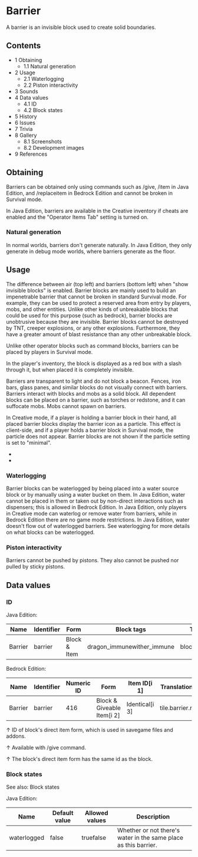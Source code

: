 # Barrier
A barrier is an invisible block used to create solid boundaries.

## Contents
- 1 Obtaining
	- 1.1 Natural generation
- 2 Usage
	- 2.1 Waterlogging
	- 2.2 Piston interactivity
- 3 Sounds
- 4 Data values
	- 4.1 ID
	- 4.2 Block states
- 5 History
- 6 Issues
- 7 Trivia
- 8 Gallery
	- 8.1 Screenshots
	- 8.2 Development images
- 9 References

## Obtaining
Barriers can be obtained only using commands such as /give, /item in Java Edition, and /replaceitem in Bedrock Edition and cannot be broken in Survival mode.

In Java Edition, barriers are available in the Creative inventory if cheats are enabled and the "Operator Items Tab" setting is turned on.

### Natural generation
In normal worlds, barriers don't generate naturally. In Java Edition, they only generate in debug mode worlds, where barriers generate as the floor.

## Usage
The difference between air (top left) and barriers (bottom left) when "show invisible blocks" is enabled.
Barrier blocks are mainly used to build an impenetrable barrier that cannot be broken in standard Survival mode. For example, they can be used to protect a reserved area from entry by players, mobs, and other entities. Unlike other kinds of unbreakable blocks that could be used for this purpose (such as bedrock), barrier blocks are unobtrusive because they are invisible. Barrier blocks cannot be destroyed by TNT, creeper explosions, or any other explosions. Furthermore, they have a greater amount of blast resistance than any other unbreakable block.

Unlike other operator blocks such as command blocks, barriers can be placed by players in Survival mode.

In the player's inventory, the block is displayed as a red box with a slash through it, but when placed it is completely invisible.

Barriers are transparent to light and do not block a beacon. Fences, iron bars, glass panes, and similar blocks do not visually connect with barriers. Barriers interact with blocks and mobs as a solid block. All dependent blocks can be placed on a barrier, such as torches or redstone, and it can suffocate mobs. Mobs cannot spawn on barriers.

In Creative mode, if a player is holding a barrier block in their hand, all placed barrier blocks display the barrier icon as a particle. This effect is client-side, and if a player holds a barrier block in Survival mode, the particle does not appear. Barrier blocks are not shown if the particle setting is set to "minimal". 

- 
- 

### Waterlogging
Barrier blocks can be waterlogged by being placed into a water source block or by manually using a water bucket on them. In Java Edition, water cannot be placed in them or taken out by non-direct interactions such as dispensers; this is allowed in Bedrock Edition. In Java Edition, only players in Creative mode can waterlog or remove water from barriers, while in Bedrock Edition there are no game mode restrictions. In Java Edition, water doesn't flow out of waterlogged barriers. See waterlogging for more details on what blocks can be waterlogged.

### Piston interactivity
Barriers cannot be pushed by pistons. They also cannot be pushed nor pulled by sticky pistons.

## Data values
### ID
Java Edition:

| Name    | Identifier | Form         | Block tags                 | Translation key         |
|---------|------------|--------------|----------------------------|-------------------------|
| Barrier | barrier    | Block & Item | dragon_immunewither_immune | block.minecraft.barrier |

Bedrock Edition:

| Name    | Identifier | Numeric ID | Form                       | Item ID[i 1]   | Translation key   |
|---------|------------|------------|----------------------------|----------------|-------------------|
| Barrier | barrier    | 416        | Block & Giveable Item[i 2] | Identical[i 3] | tile.barrier.name |


↑ ID of block's direct item form, which is used in savegame files and addons.

↑ Available with /give command.

↑ The block's direct item form has the same id as the block.


### Block states
See also: Block states

Java Edition:

| Name        | Default value | Allowed values | Description                                                     |
|-------------|---------------|----------------|-----------------------------------------------------------------|
| waterlogged | false         | truefalse      | Whether or not there's water in the same place as this barrier. |




